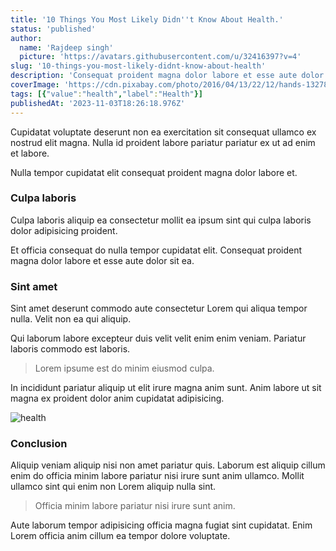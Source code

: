 ```yaml
---
title: '10 Things You Most Likely Didn''t Know About Health.'
status: 'published'
author:
  name: 'Rajdeep singh'
  picture: 'https://avatars.githubusercontent.com/u/32416397?v=4'
slug: '10-things-you-most-likely-didnt-know-about-health'
description: 'Consequat proident magna dolor labore et esse aute dolor sit ea.'
coverImage: 'https://cdn.pixabay.com/photo/2016/04/13/22/12/hands-1327811_1280.jpg'
tags: [{"value":"health","label":"Health"}]
publishedAt: '2023-11-03T18:26:18.976Z'
---
```


Cupidatat voluptate deserunt non ea exercitation sit consequat ullamco ex nostrud elit magna. Nulla id proident labore pariatur pariatur ex ut ad enim et labore. 

Nulla tempor cupidatat elit consequat proident magna dolor labore et.

### Culpa laboris

Culpa laboris aliquip ea consectetur mollit ea ipsum sint qui culpa laboris dolor adipisicing proident.

Et officia consequat do nulla tempor cupidatat elit. Consequat proident magna dolor labore et esse aute dolor sit ea.

### Sint amet

Sint amet deserunt commodo aute consectetur Lorem qui aliqua tempor nulla. Velit non ea qui aliquip.

Qui laborum labore excepteur duis velit velit enim enim veniam. Pariatur laboris commodo est laboris.

> Lorem ipsume est do minim eiusmod culpa.

In incididunt pariatur aliquip ut elit irure magna anim sunt. Anim labore ut sit magna ex proident dolor anim cupidatat adipisicing.

![health](https://cdn.pixabay.com/photo/2015/07/02/20/37/cup-829527_1280.jpg)

### Conclusion

Aliquip veniam aliquip nisi non amet pariatur quis. Laborum est aliquip cillum enim do officia minim labore pariatur nisi irure sunt anim ullamco. Mollit ullamco sint qui enim non Lorem aliquip nulla sint.

> Officia minim labore pariatur nisi irure sunt anim.

Aute laborum tempor adipisicing officia magna fugiat sint cupidatat. Enim Lorem officia anim cillum ea tempor dolore voluptate.